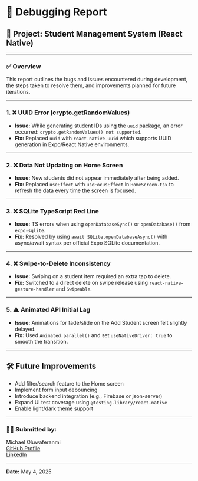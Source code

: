 # 🐞 Debugging Report

## 🔧 Project: Student Management System (React Native)

---

### ✅ Overview
This report outlines the bugs and issues encountered during development, the steps taken to resolve them, and improvements planned for future iterations.

---

### 1. ❌ UUID Error (crypto.getRandomValues)
- **Issue:** While generating student IDs using the `uuid` package, an error occurred: `crypto.getRandomValues() not supported`.
- **Fix:** Replaced `uuid` with `react-native-uuid` which supports UUID generation in Expo/React Native environments.

---

### 2. ❌ Data Not Updating on Home Screen
- **Issue:** New students did not appear immediately after being added.
- **Fix:** Replaced `useEffect` with `useFocusEffect` in `HomeScreen.tsx` to refresh the data every time the screen is focused.

---

### 3. ❌ SQLite TypeScript Red Line
- **Issue:** TS errors when using `openDatabaseSync()` or `openDatabase()` from `expo-sqlite`.
- **Fix:** Resolved by using `await SQLite.openDatabaseAsync()` with async/await syntax per official Expo SQLite documentation.

---

### 4. ❌ Swipe-to-Delete Inconsistency
- **Issue:** Swiping on a student item required an extra tap to delete.
- **Fix:** Switched to a direct delete on swipe release using `react-native-gesture-handler` and `Swipeable`.

---

### 5. ⚠️ Animated API Initial Lag
- **Issue:** Animations for fade/slide on the Add Student screen felt slightly delayed.
- **Fix:** Used `Animated.parallel()` and set `useNativeDriver: true` to smooth the transition.

---

## 🛠 Future Improvements
- Add filter/search feature to the Home screen
- Implement form input debouncing
- Introduce backend integration (e.g., Firebase or json-server)
- Expand UI test coverage using `@testing-library/react-native`
- Enable light/dark theme support

---

### 👨‍💻 Submitted by:
Michael Oluwaferanmi  
[GitHub Profile](https://github.com/ifekeyz)  
[LinkedIn](https://www.linkedin.com/in/oluwaferanmi-micheal-o-6b97571a3/)

---
**Date:** May 4, 2025
